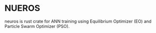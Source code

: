 # NUEROS
neuros is rust crate for ANN training using Equilibrium Optimizer (EO) and Particle Swarm Optimizer (PSO).
 
